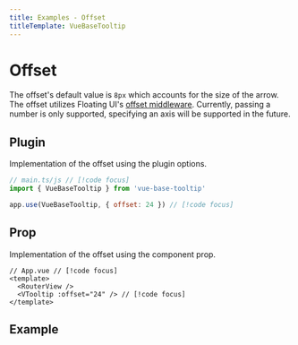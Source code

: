 ```yaml
---
title: Examples - Offset
titleTemplate: VueBaseTooltip
---
```


# Offset
The offset's default value is `8px` which accounts for the size of the arrow. The offset utilizes Floating UI's [offset middleware](https://floating-ui.com/docs/offset). Currently, passing a number is only supported, specifying an axis will be supported in the future.

## Plugin
Implementation of the offset using the plugin options.
```js
// main.ts/js // [!code focus]
import { VueBaseTooltip } from 'vue-base-tooltip'

app.use(VueBaseTooltip, { offset: 24 }) // [!code focus]
```

## Prop
Implementation of the offset using the component prop.
```vue
// App.vue // [!code focus]
<template>
  <RouterView />
  <VTooltip :offset="24" /> // [!code focus]
</template>
```

<script setup>
import DemoOffset from '../../examples/demo/DemoOffset.vue'
</script>

## Example
<DemoOffset />
<VTooltip :offset="24" />
